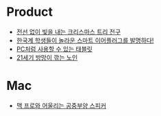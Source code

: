 Product
=======
* [전선 없이 빛을 내는 크리스마스 트리 전구](http://www.earlyadopter.co.kr/9430)
* [한국계 학생들이 놀라운 스마트 이어플러그를 발명하다!](http://www.huffingtonpost.kr/2014/12/05/story_n_6273824.html)
* [PC처럼 사용할 수 있는 태블릿](http://www.earlyadopter.co.kr/13889)
* [21세기 방망이 깎는 노인](http://storyball.daum.net/story/319)

# Mac
* [맥 프로와 어울리는 공중부양 스피커](http://www.earlyadopter.co.kr/9458)
